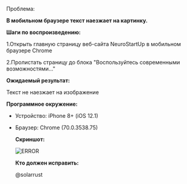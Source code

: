 Проблема:

**В мобильном браузере текст наезжает на картинку.**

**Шаги по воспроизведению:**

1.Открыть главную страницу веб-сайта NeuroStartUp в мобильном браузере Chrome

2.Пролистать страницу до блока "Воспользуйтесь современными возможностями..."

**Ожидаемый результат:**

Текст не наезжает на изображение

**Программное окружение:**

- Устройство: iPhone 8+ (iOS 12.1)
- Браузер: Chrome (70.0.3538.75)

  **Скриншот:**

  ![ERROR](https://camo.githubusercontent.com/d3fb1e4f754ab0811ce5b31384558099e577344aed1fd85a56eb6547a4c67665/68747470733a2f2f692e696d6775722e636f6d2f484a3156624d6a2e706e67)

  **Кто должен исправить:**

  @solarrust
